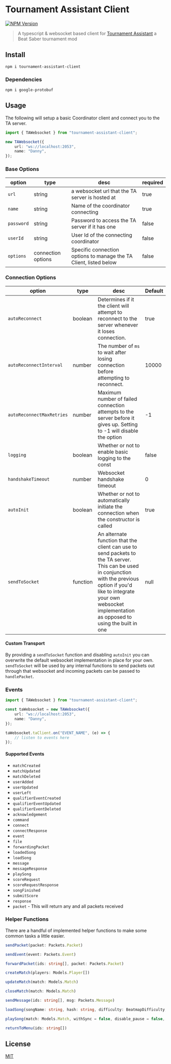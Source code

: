 # Tournament Assistant Client

[![NPM Version][npm-version-image]][npm-url]

> A typescript & websocket based client for [Tournament Assistant](https://github.com/MatrikMoon/TournamentAssistant) a Beat Saber tournament mod

## Install

```console
npm i tournament-assistant-client
```

### Dependencies

```console
npm i google-protobuf
```

## Usage

The following will setup a basic Coordinator client and connect you to the TA server.

```ts
import { TAWebsocket } from "tournament-assistant-client";

new TAWebsocket({
	url: "ws://localhost:2053",
	name: "Danny",
});
```

### Base Options

| option     | type               | desc                                                              | required |
| ---------- | ------------------ | ----------------------------------------------------------------- | -------- |
| `url`      | string             | a websocket url that the TA server is hosted at                   | true     |
| `name`     | string             | Name of the coordinator connecting                                | true     |
| `password` | string             | Password to access the TA server if it has one                    | false    |
| `userId`   | string             | User Id of the connecting coordinator                             | false    |
| `options`  | connection options | Specific connection options to manage the TA Client, listed below | false    |

### Connection Options

| option                    | type     | desc                                                                                                                                                                                                                                       | Default |
| ------------------------- | -------- | ------------------------------------------------------------------------------------------------------------------------------------------------------------------------------------------------------------------------------------------ | ------- |
| `autoReconnect`           | boolean  | Determines if it the client will attempt to reconnect to the server whenever it loses connection.                                                                                                                                          | true    |
| `autoReconnectInterval`   | number   | The number of `ms` to wait after losing connection before attempting to reconnect.                                                                                                                                                         | 10000   |
| `autoReconnectMaxRetries` | number   | Maximum number of failed connection attempts to the server before it gives up. Setting to -1 will disable the option                                                                                                                       | -1      |
| `logging`                 | boolean  | Whether or not to enable basic logging to the const                                                                                                                                                                                        | false   |
| `handshakeTimeout`        | number   | Websocket handshake timeout                                                                                                                                                                                                                | 0       |
| `autoInit`                | boolean  | Whether or not to automatically initiate the connection when the constructor is called                                                                                                                                                     | true    |
| `sendToSocket`            | function | An alternate function that the client can use to send packets to the TA server. This can be used in conjunction with the previous option if you'd like to integrate your own websocket implementation as opposed to using the built in one | null    |

#### Custom Transport

By providing a `sendToSocket` function and disabling `autoInit` you can overwrite the default websocket implementation in place for your own. `sendToSocket` will be used by any internal functions to send packets out through that websocket and incoming packets can be passed to `handlePacket`.

### Events

```ts
import { TAWebsocket } from "tournament-assistant-client";

const taWebsocket = new TAWebsocket({
	url: "ws://localhost:2053",
	name: "Danny",
});

taWebsocket.taClient.on("EVENT_NAME", (e) => {
	// listen to events here
});
```

#### Supported Events

- `matchCreated`
- `matchUpdated`
- `matchDeleted`
- `userAdded`
- `userUpdated`
- `userLeft`
- `qualifierEventCreated`
- `qualifierEventUpdated`
- `qualifierEventDeleted`
- `acknowledgement`
- `command`
- `connect`
- `connectResponse`
- `event`
- `file`
- `forwardingPacket`
- `loadedSong`
- `loadSong`
- `message`
- `messageResponse`
- `playSong`
- `scoreRequest`
- `scoreRequestResponse`
- `songFinished`
- `submitScore`
- `response`
- `packet` - This will return any and all packets received

### Helper Functions

There are a handful of implemented helper functions to make some common tasks a little easier.

```ts
sendPacket(packet: Packets.Packet)

sendEvent(event: Packets.Event)

forwardPacket(ids: string[], packet: Packets.Packet)

createMatch(players: Models.Player[])

updateMatch(match: Models.Match)

closeMatch(match: Models.Match)

sendMessage(ids: string[], msg: Packets.Message)

loadSong(songName: string, hash: string, difficulty: BeatmapDifficulty, taMatch: Models.Match)

playSong(match: Models.Match, withSync = false, disable_pause = false, disable_fail = false, floating_scoreboard = false)

returnToMenu(ids: string[])
```

## License

[MIT](./LICENSE)

[npm-url]: https://npmjs.org/package/tournament-assistant-client
[npm-version-image]: https://badgen.net/npm/v/tournament-assistant-client
